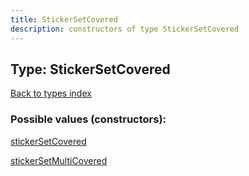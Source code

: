 ```yaml
---
title: StickerSetCovered
description: constructors of type StickerSetCovered
---
```

## Type: StickerSetCovered  
[Back to types index](index.md)



### Possible values (constructors):

[stickerSetCovered](../constructors/stickerSetCovered.md)  

[stickerSetMultiCovered](../constructors/stickerSetMultiCovered.md)  

